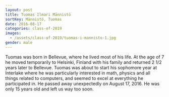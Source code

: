 ```yaml
---
layout: post
title: Tuomas Ilmari Männistö
sortKey: Männistö, Tuomas
date: 2016-08-17
categories: class-of-2019
images:
  - /assets/class-of-2019/tuomas-i-mannisto-1.jpg
gender: male
---
```

Tuomas was born in Bellevue, where he lived most of his life. At the age of 7 he moved temporarily to Helsinki, Finland with his family and returned 2 1/2 years later to Bellevue. Tuomas was about to start his sophomore year at Interlake where he was particularly interested in math, physics and all things related to computers, and seemed to excel at everything he participated in. He passed away unexpectedly on August 17, 2016. He was only 15 years old and left us way too soon.
